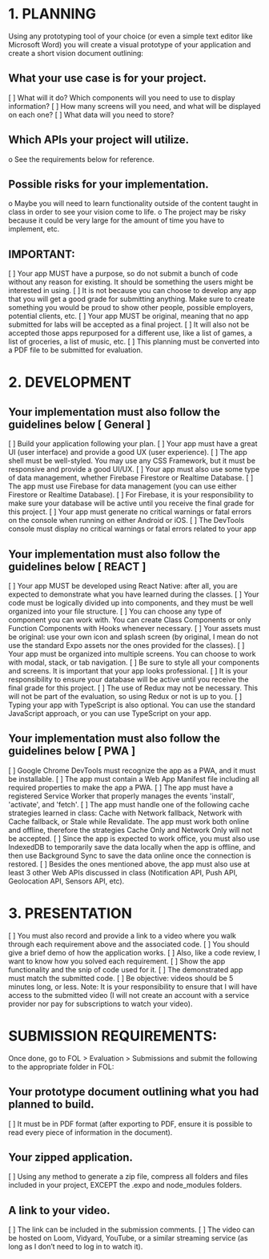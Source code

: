 # 1. PLANNING
Using any prototyping tool of your choice (or even a simple text editor like Microsoft Word) you will create a visual prototype of your application and create a short vision document outlining:

## What your use case is for your project.
[ ] What will it do? Which components will you need to use to display information? 
[ ] How many screens will you need, and what will be displayed on each one? 
[ ] What data will you need to store?

## Which APIs your project will utilize.
o See the requirements below for reference.

## Possible risks for your implementation.
o Maybe you will need to learn functionality outside of the content taught in class in order to see your vision come to life.
o The project may be risky because it could be very large for the amount of time you have to implement, etc.

## IMPORTANT:
[ ] Your app MUST have a purpose, so do not submit a bunch of code without any reason for existing. It should be something the users might be interested in using.
[ ] It is not because you can choose to develop any app that you will get a good grade for submitting anything. Make sure to create something you would be proud to show other people, possible employers, potential clients, etc.
[ ] Your app MUST be original, meaning that no app submitted for labs will be accepted as a final project.
[ ] It will also not be accepted those apps repurposed for a different use, like a list of games, a list of groceries, a list of music, etc.
[ ] This planning must be converted into a PDF file to be submitted for evaluation.

# 2. DEVELOPMENT

## Your implementation must also follow the guidelines below [ General ]
[ ] Build your application following your plan. 
[ ] Your app must have a great UI (user interface) and provide a good UX (user experience). 
[ ] The app shell must be well-styled. You may use any CSS Framework, but it must be responsive and provide a good UI/UX.
[ ] Your app must also use some type of data management, whether Firebase Firestore or Realtime Database.
[ ] The app must use Firebase for data management (you can use either Firestore or Realtime Database).
[ ] For Firebase, it is your responsibility to make sure your database will be active until you receive the final grade for this project.
[ ] Your app must generate no critical warnings or fatal errors on the console when running on either Android or iOS.
[ ] The DevTools console must display no critical warnings or fatal errors related to your app

## Your implementation must also follow the guidelines below [ REACT ]
[ ] Your app MUST be developed using React Native: after all, you are expected to demonstrate what you have learned during the classes.
[ ] Your code must be logically divided up into components, and they must be well organized into your file structure.
[ ] You can choose any type of component you can work with. You can create Class Components or only Function Components with Hooks whenever necessary.
[ ] Your assets must be original: use your own icon and splash screen (by original, I mean do not use the standard Expo assets nor the ones provided for the classes).
[ ] Your app must be organized into multiple screens. You can choose to work with modal, stack, or tab navigation.
[ ] Be sure to style all your components and screens. It is important that your app looks professional.
[ ] It is your responsibility to ensure your database will be active until you receive the final grade for this project.
[ ] The use of Redux may not be necessary. This will not be part of the evaluation, so using Redux or not is up to you.
[ ] Typing your app with TypeScript is also optional. You can use the standard JavaScript approach, or you can use TypeScript on your app.

## Your implementation must also follow the guidelines below [ PWA ]
[ ] Google Chrome DevTools must recognize the app as a PWA, and it must be installable.
[ ] The app must contain a Web App Manifest file including all required properties to make the app a PWA.
[ ] The app must have a registered Service Worker that properly manages the events 'install', 'activate', and 'fetch'.
[ ] The app must handle one of the following cache strategies learned in class:
Cache with Network fallback, Network with Cache fallback, or Stale while Revalidate. The app must work both online and offline, therefore the strategies Cache Only and Network Only will not be accepted.
[ ] Since the app is expected to work office, you must also use IndexedDB to temporarily save the data locally when the app is offline, and then use Background Sync to save the data online once the connection is restored.
[ ] Besides the ones mentioned above, the app must also use at least 3 other Web APIs discussed in class (Notification API, Push API, Geolocation API, Sensors API, etc).

# 3. PRESENTATION
[ ] You must also record and provide a link to a video where you walk through each requirement above and the associated code.
[ ] You should give a brief demo of how the application works.
[ ] Also, like a code review, I want to know how you solved each requirement.
[ ] Show the app functionality and the snip of code used for it.
[ ] The demonstrated app must match the submitted code.
[ ] Be objective: videos should be 5 minutes long, or less.
Note: It is your responsibility to ensure that I will have access to the submitted video (I will not create an account with a service provider nor pay for subscriptions to watch your video). 

# SUBMISSION REQUIREMENTS:
Once done, go to FOL > Evaluation > Submissions and submit the following to the appropriate folder in FOL:
## Your prototype document outlining what you had planned to build.
[ ] It must be in PDF format (after exporting to PDF, ensure it is possible to read every piece of information in the document).
## Your zipped application.
[ ] Using any method to generate a zip file, compress all folders and files included in your project, EXCEPT the .expo and node_modules folders.
## A link to your video.
[ ] The link can be included in the submission comments.
[ ] The video can be hosted on Loom, Vidyard, YouTube, or a similar streaming service (as long as I don’t need to log in to watch it).